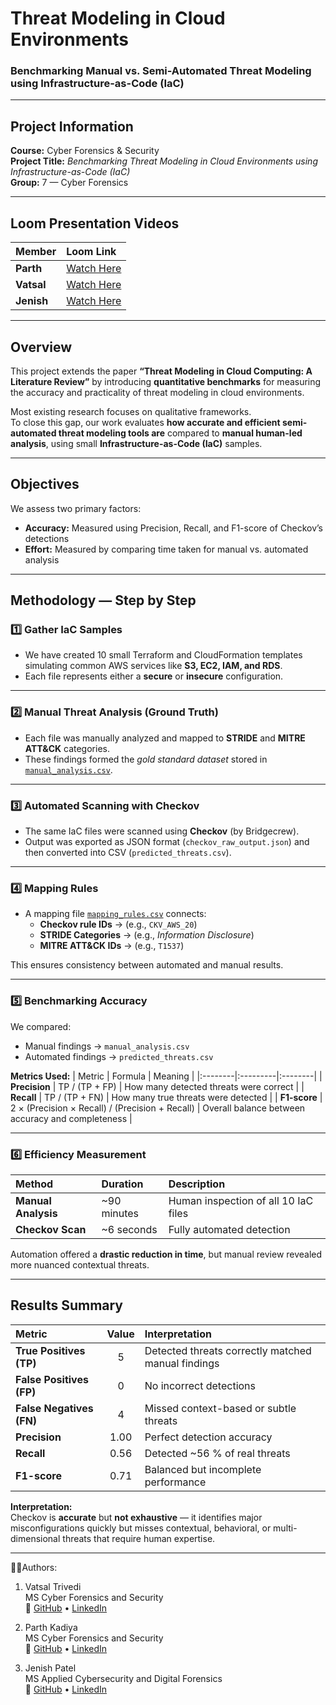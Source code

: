 # Threat Modeling in Cloud Environments  
### Benchmarking Manual vs. Semi-Automated Threat Modeling using Infrastructure-as-Code (IaC)

---

## Project Information
**Course:** Cyber Forensics & Security  
**Project Title:** *Benchmarking Threat Modeling in Cloud Environments using Infrastructure-as-Code (IaC)*  
**Group:** 7 — Cyber Forensics

---

## Loom Presentation Videos
| Member | Loom Link |
|:-------|:-----------|
| **Parth** | [Watch Here](https://www.loom.com/share/cd24935cf49e4839bae12dae0c108b7d?sid=7053cdfd-9d96-431f-843a-e8658f8b8df1) |
| **Vatsal** | [Watch Here](https://www.loom.com/share/d0dec8d65c9c4657bec2ae532b9463fa?sid=746c9871-42a3-489b-ab7c-5a6e1173b24c) |
| **Jenish** | [Watch Here](https://www.loom.com/share/c2b3f5a38d8340a09668718b3893c549?sid=8ad5503b-8b07-4860-a3f9-4dfe5cb62c89) |

---

## Overview

This project extends the paper **“Threat Modeling in Cloud Computing: A Literature Review”** by introducing **quantitative benchmarks** for measuring the accuracy and practicality of threat modeling in cloud environments.

Most existing research focuses on qualitative frameworks.  
To close this gap, our work evaluates **how accurate and efficient semi-automated threat modeling tools are** compared to **manual human-led analysis**, using small **Infrastructure-as-Code (IaC)** samples.

---

## Objectives
We assess two primary factors:

- **Accuracy:** Measured using Precision, Recall, and F1-score of Checkov’s detections  
- **Effort:** Measured by comparing time taken for manual vs. automated analysis  

---

## Methodology — Step by Step

### **1️⃣ Gather IaC Samples**
- We have created 10 small Terraform and CloudFormation templates simulating common AWS services like **S3, EC2, IAM, and RDS**.  
- Each file represents either a **secure** or **insecure** configuration.

---

### **2️⃣ Manual Threat Analysis (Ground Truth)**
- Each file was manually analyzed and mapped to **STRIDE** and **MITRE ATT&CK** categories.  
- These findings formed the *gold standard dataset* stored in [`manual_analysis.csv`](manual_analysis/manual_analysis.csv).

---

### **3️⃣ Automated Scanning with Checkov**
- The same IaC files were scanned using **Checkov** (by Bridgecrew).  
- Output was exported as JSON format (`checkov_raw_output.json`) and then converted into CSV (`predicted_threats.csv`).

---

### **4️⃣ Mapping Rules**
- A mapping file [`mapping_rules.csv`](auto_scan_results/mapping_rules.csv) connects:
  - **Checkov rule IDs** → (e.g., `CKV_AWS_20`)  
  - **STRIDE Categories** → (e.g., *Information Disclosure*)  
  - **MITRE ATT&CK IDs** → (e.g., `T1537`)

This ensures consistency between automated and manual results.

---

### **5️⃣ Benchmarking Accuracy**
We compared:
- Manual findings → `manual_analysis.csv`  
- Automated findings → `predicted_threats.csv`

**Metrics Used:**
| Metric | Formula | Meaning |
|:--------|:---------|:--------|
| **Precision** | TP / (TP + FP) | How many detected threats were correct |
| **Recall** | TP / (TP + FN) | How many true threats were detected |
| **F1-score** | 2 × (Precision × Recall) / (Precision + Recall) | Overall balance between accuracy and completeness |

---

### **6️⃣ Efficiency Measurement**
| Method | Duration | Description |
|:--------|:----------|:------------|
| **Manual Analysis** | ~90 minutes | Human inspection of all 10 IaC files |
| **Checkov Scan** | ~6 seconds | Fully automated detection |

Automation offered a **drastic reduction in time**, but manual review revealed more nuanced contextual threats.

---

## Results Summary

| Metric | Value | Interpretation |
|:-------|:------:|:--------------|
| **True Positives (TP)** | 5 | Detected threats correctly matched manual findings |
| **False Positives (FP)** | 0 | No incorrect detections |
| **False Negatives (FN)** | 4 | Missed context-based or subtle threats |
| **Precision** | 1.00 | Perfect detection accuracy |
| **Recall** | 0.56 | Detected ~56 % of real threats |
| **F1-score** | 0.71 | Balanced but incomplete performance |

**Interpretation:**  
Checkov is **accurate** but **not exhaustive** — it identifies major misconfigurations quickly but misses contextual, behavioral, or multi-dimensional threats that require human expertise.

---

🧑‍💻Authors:

  1) Vatsal  Trivedi  
  MS Cyber Forensics and Security  
🔗 [GitHub](https://github.com/vatsalmt) • [LinkedIn](https://www.linkedin.com/in/vatsal-trivedi18/)

  2) Parth Kadiya  
  MS Cyber Forensics and Security  
🔗 [GitHub](https://github.com/ParthKadiya) • [LinkedIn](https://www.linkedin.com/in/parthkadiya/)

  3) Jenish Patel  
  MS Applied Cybersecurity and Digital Forensics  
🔗 [GitHub](https://github.com/JenishPatel08) • [LinkedIn](https://www.linkedin.com/in/jenish-patel-91ba32316/)



